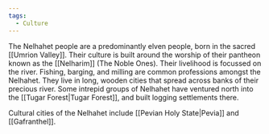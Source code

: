```yaml
---
tags:
  - Culture
---
```

The Nelhahet people are a predominantly elven people, born in the sacred [[Umrion Valley]]. Their culture is built around the worship of their pantheon known as the [[Nelharim]] (The Noble Ones).
Their livelihood is focussed on the river. Fishing, barging, and milling are common professions amongst the Nelhahet.
They live in long, wooden cities that spread across banks of their precious river.
Some intrepid groups of Nelhahet have ventured north into the [[Tugar Forest|Tugar Forest]], and built logging settlements there.

Cultural cities of the Nelhahet include [[Pevian Holy State|Pevia]] and [[Gafranthel]].